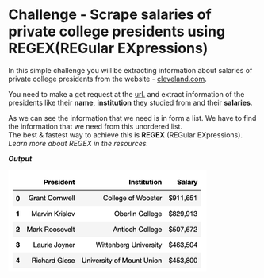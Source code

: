 # Challenge - Scrape salaries of private college presidents using REGEX(REGular EXpressions)
<p>In this simple challenge you will be extracting information about salaries of private college presidents from the website - <a href="https://www.cleveland.com">cleveland.com</a>.
</p>
<p>You need to make a get request at the <a href="https://www.cleveland.com/metro/2017/12/case_western_reserve_university_president_barbara_snyders_base_salary_and_bonus_pay_tops_among_private_colleges_in_ohio.html">url.</a> and extract information of the presidents like their <b>name</b>, <b>institution</b> they studied from and their <b>salaries</b>.</p>

<p>As we can see the information that we need is in form a list. We have to find the information that we need from this unordered list. <br>
The best & fastest way to achieve this is <b>REGEX</b> (REGular EXpressions). <br><i>Learn more about REGEX in the resources. <p>

**Output**

<img src = "./ss.png" width="400">
